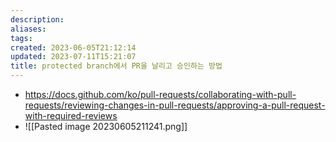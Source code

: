 ```yaml
---
description:
aliases: 
tags: 
created: 2023-06-05T21:12:14
updated: 2023-07-11T15:21:07
title: protected branch에서 PR을 날리고 승인하는 방법
---
```

- https://docs.github.com/ko/pull-requests/collaborating-with-pull-requests/reviewing-changes-in-pull-requests/approving-a-pull-request-with-required-reviews
- ![[Pasted image 20230605211241.png]]